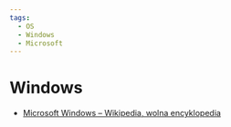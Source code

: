 ```yaml
---
tags:
  - OS
  - Windows
  - Microsoft
---
```


# Windows

- [Microsoft Windows – Wikipedia, wolna encyklopedia](https://pl.wikipedia.org/wiki/Microsoft_Windows)
